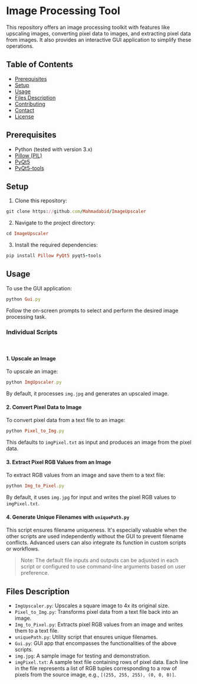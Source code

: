# Image Processing Tool

This repository offers an image processing toolkit with features like upscaling images, converting pixel data to images, and extracting pixel data from images. It also provides an interactive GUI application to simplify these operations.

## Table of Contents

- [Prerequisites](#prerequisites)
- [Setup](#setup)
- [Usage](#usage)
- [Files Description](#files-description)
- [Contributing](#contributing)
- [Contact](#contact)
- [License](#license)

## Prerequisites

- Python (tested with version 3.x)
- [Pillow (PIL)](https://pillow.readthedocs.io/en/stable/)
- [PyQt5](https://pypi.org/project/PyQt5/)
- [PyQt5-tools](https://pypi.org/project/pyqt5-tools/)

## Setup

1. Clone this repository:

```ruby
git clone https://github.com/Mahmadabid/ImageUpscaler
```

2. Navigate to the project directory:

```ruby
cd ImageUpscaler
```

3. Install the required dependencies:

```ruby
pip install Pillow PyQt5 pyqt5-tools
```

## Usage

To use the GUI application:

```ruby
python Gui.py
```

Follow the on-screen prompts to select and perform the desired image processing task.

### Individual Scripts
<br>

#### 1. Upscale an Image

To upscale an image:

```ruby
python ImgUpscaler.py
```

By default, it processes `img.jpg` and generates an upscaled image.
<br>

#### 2. Convert Pixel Data to Image

To convert pixel data from a text file to an image:

```ruby
python Pixel_to_Img.py
```

This defaults to `imgPixel.txt` as input and produces an image from the pixel data.
<br>

#### 3. Extract Pixel RGB Values from an Image

To extract RGB values from an image and save them to a text file:

```ruby
python Img_to_Pixel.py
```

By default, it uses `img.jpg` for input and writes the pixel RGB values to `imgPixel.txt`.
<br>

#### 4. Generate Unique Filenames with `uniquePath.py`

This script ensures filename uniqueness. It's especially valuable when the other scripts are used independently without the GUI to prevent filename conflicts. Advanced users can also integrate its function in custom scripts or workflows.

> Note: The default file inputs and outputs can be adjusted in each script or configured to use command-line arguments based on user preference.

## Files Description

- `ImgUpscaler.py`: Upscales a square image to 4x its original size.
- `Pixel_to_Img.py`: Transforms pixel data from a text file back into an image.
- `Img_to_Pixel.py`: Extracts pixel RGB values from an image and writes them to a text file.
- `uniquePath.py`: Utility script that ensures unique filenames.
- `Gui.py`: GUI app that encompasses the functionalities of the above scripts.
- `img.jpg`: A sample image for testing and demonstration.
- `imgPixel.txt`: A sample text file containing rows of pixel data. Each line in the file represents a list of RGB tuples corresponding to a row of pixels from the source image, e.g., `[(255, 255, 255), (0, 0, 0)]`.